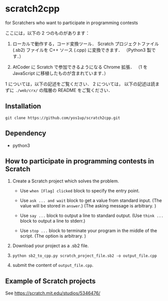 # scratch2cpp

for Scratchers who want to participate in programming contests

ここには，以下の 2 つのものがあります：

1. ローカルで動作する，コード変換ツール． Scratch プロジェクトファイル (.sb2) ファイルを C++ ソース (.cpp) に変換できます． （Python3 製です．）

2. AtCoder に Scratch で参加できるようになる Chrome 拡張． （1 を JavaScript に移植したものが含まれています．）


1 については，以下の記述をご覧ください． 2 については， 以下の記述は読まずに `./web/crx/` の階層の README をご覧ください．


## Installation

```
git clone https://github.com/yos1up/scratch2cpp.git
```

## Dependency

* python3

## How to participate in programming contests in Scratch

1. Create a Scratch project which solves the problem.

    * Use `when [Flag] clicked` block to specify the entry point.
    
    * Use `ask ... and wait` block to get a value from standard input. (The value will be stored in `answer`.) (The asking message is arbitrary. )
    
    * Use `say ...` block to output a line to standard output. (Use `think ...` block to output a line to stderr.)
    
    * Use `stop ...` block to terminate your program in the middle of the script. (The option is arbitrary. )

2. Download your project as a .sb2 file.

3. `python sb2_to_cpp.py scratch_project_file.sb2 -o output_file.cpp`

4. submit the content of `output_file.cpp`.

## Example of Scratch projects

See https://scratch.mit.edu/studios/5346476/
